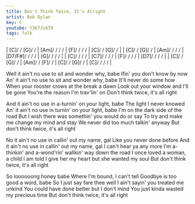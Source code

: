 ```yaml
---
title: Don't Think Twice, It's Alright
artist: Bob Dylan
key: C
youtube: Y3KfJs6T0
tags: folk
---
```


| [C]/ / [G]/ / | [Am]/ / / / | [F]/ / / / | [C]/ / [G]/ / |
| [C]/ / [G]/ / | [Am]/ / / / | [D7/F#]/ / / / | [G]/ / / / |
| [C]/ / / / | [C7]/ / / / | [F]/ / / / | [D7]/ / / / |
| [C]/ / [G]/ / | [Am]/ / [F]/ / | [C]/ / [G]/ / | [C]/ / / / |

Well it ain't no use to sit and wonder why, babe
Ifin' you don't know by now
An' it ain't no use to sit and wonder why, babe
It'll never do some how
When your rooster crows at the break a dawn
Look out your window and I'll be gone
You're the reason I'm trav'lin' on
Don't think twice, it's all right

And it ain't no use in a-turnin' on your light, babe
The light I never knowed
An' it ain't no use in turnin' on your light, babe
I'm on the dark side of the road
But I wish there was somethin' you would do or say
To try and make me change my mind and stay
We never did too much talkin' anyway
But don't think twice, it's all right

No it ain't no use in callin' out my name, gal
Like you never done before
And it ain't no use in callin' out my name, gal
I can't hear ya any more
I'm a-thinkin' and a-wond'rin' wallkin' way down the road
I once loved a woman, a child I am told
I give her my heart but she wanted my soul
But don't think twice, it's all right

So loooooong honey babe
Where I'm bound, I can't tell
Goodbye is too good a word, babe
So I just say fare thee well
I ain't sayin' you treated me unkind
You could have done better but I don't mind
You just kinda wasted my precious time
But don't think twice, it's all right